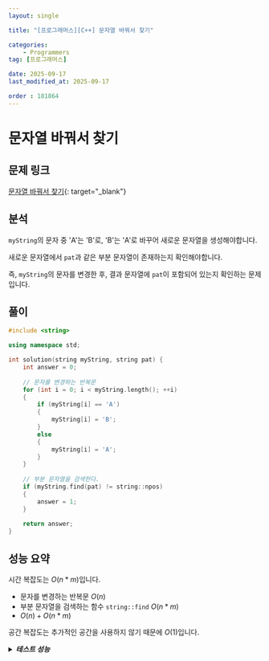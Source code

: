 ```yaml
---
layout: single

title: "[프로그래머스][C++] 문자열 바꿔서 찾기"

categories:
    - Programmers
tag: [프로그래머스]

date: 2025-09-17
last_modified_at: 2025-09-17

order : 181864
---
```


# 문자열 바꿔서 찾기

## 문제 링크

[문자열 바꿔서 찾기](https://school.programmers.co.kr/learn/courses/30/lessons/181864){: target="_blank"}

## 분석

`myString`의 문자 중 'A'는 'B'로, 'B'는 'A'로 바꾸어 새로운 문자열을 생성해야합니다.

새로운 문자열에서 `pat`과 같은 부분 문자열이 존재하는지 확인해야합니다.

즉, `myString`의 문자를 변경한 후, 결과 문자열에 `pat`이 포함되어 있는지 확인하는 문제입니다.

## 풀이

```cpp
#include <string>

using namespace std;

int solution(string myString, string pat) {
    int answer = 0;
    
    // 문자를 변경하는 반복문
    for (int i = 0; i < myString.length(); ++i)
    {
        if (myString[i] == 'A')
        {
            myString[i] = 'B';
        }
        else
        {
            myString[i] = 'A';
        }
    }
    
    // 부분 문자열을 검색한다.
    if (myString.find(pat) != string::npos)
    {
        answer = 1;
    }
    
    return answer;
}
```

## 성능 요약

시간 복잡도는 $O(n * m)$입니다.

- 문자를 변경하는 반복문 $O(n)$
- 부분 문자열을 검색하는 함수 `string::find` $O(n * m)$
- $O(n) + O(n * m)$

공간 복잡도는 추가적인 공간을 사용하지 않기 때문에 $O(1)$입니다.

<details>
<summary><h5 style="display: inline;">테스트 성능</h5></summary>
<div markdown="1">

테스트 1 〉	통과 (0.01ms, 4.15MB)  
테스트 2 〉	통과 (0.01ms, 3.67MB)  
테스트 3 〉	통과 (0.01ms, 4.14MB)  
테스트 4 〉	통과 (0.01ms, 4.05MB)  
테스트 5 〉	통과 (0.01ms, 4.14MB)  
테스트 6 〉	통과 (0.01ms, 3.66MB)  
테스트 7 〉	통과 (0.01ms, 3.67MB)

</div>
</details>